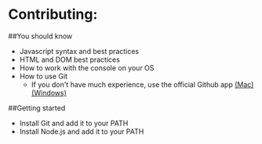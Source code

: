 # Contributing:

##You should know

* Javascript syntax and best practices
* HTML and DOM best practices
* How to work with the console on your OS
* How to use Git
	- If you don't have much experience, use the official Github app [(Mac)](http://mac.github.com/) [(Windows)](http://windows.github.com/)

##Getting started

* Install Git and add it to your PATH
* Install Node.js and add it to your PATH
